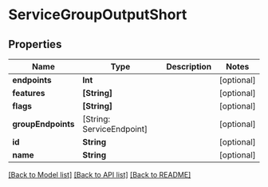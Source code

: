 # ServiceGroupOutputShort

## Properties
Name | Type | Description | Notes
------------ | ------------- | ------------- | -------------
**endpoints** | **Int** |  | [optional] 
**features** | **[String]** |  | [optional] 
**flags** | **[String]** |  | [optional] 
**groupEndpoints** | [String: ServiceEndpoint] |  | [optional] 
**id** | **String** |  | [optional] 
**name** | **String** |  | [optional] 

[[Back to Model list]](../README.md#documentation-for-models) [[Back to API list]](../README.md#documentation-for-api-endpoints) [[Back to README]](../README.md)


